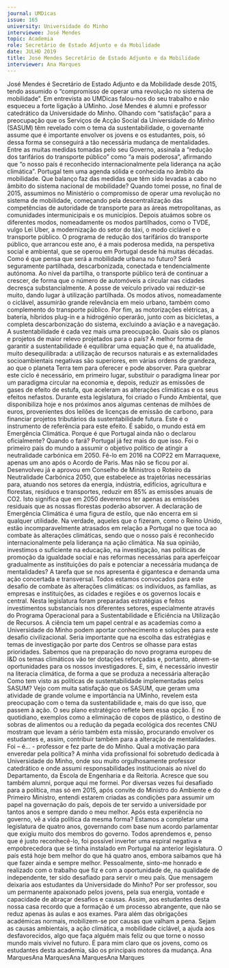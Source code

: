 ```yaml
---
journal: UMDicas 
issue: 165
university: Universidade do Minho
interviewee: José Mendes
topic: Academia
role: Secretário de Estado Adjunto e da Mobilidade
date: JULHO 2019
title: José Mendes Secretário de Estado Adjunto e da Mobilidade
interviewer: Ana Marques
---
```


José Mendes é Secretário de Estado Adjunto e da Mobilidade desde 2015, tendo assumido o
“compromisso de operar uma revolução no sistema de mobilidade”. Em entrevista ao UMDicas
falou-nos do seu trabalho e não esqueceu a forte ligação à UMinho.
José Mendes é alumni e professor
catedrático da Universidade do Minho.
Olhando com “satisfação” para a
preocupação que os Serviços de Acção
Social da Universidade do Minho
(SASUM) têm revelado com o tema da
sustentabilidade, o governante assume
que é importante envolver os jovens e
os estudantes, pois, só dessa forma se
conseguirá a tão necessária mudança
de mentalidades.
Entre as muitas medidas tomadas
pelo seu Governo, assinala a “redução
dos tarifários do transporte público”
como “a mais poderosa”, afirmando
que “o nosso país é reconhecido
internacionalmente pela liderança na
ação climática”.
Portugal tem uma agenda sólida e
conhecida no âmbito da mobilidade.
Que balanço faz das medidas que
têm sido levadas a cabo no âmbito do
sistema nacional de mobilidade?
Quando tomei posse, no final de
2015, assumimos no Ministério o
compromisso de operar uma revolução
no sistema de mobilidade, começando
pela descentralização das competências
de autoridade de transporte para as
áreas metropolitanas, as comunidades
intermunicipais e os municípios.
Depois atuámos sobre os diferentes
modos, nomeadamente os modos
partilhados, como o TVDE, vulgo Lei
Uber, a modernização do setor do táxi,
o modo ciclável e o transporte público.
O programa de redução dos tarifários
do transporte público, que arrancou
este ano, é a mais poderosa medida,
na perspetiva social e ambiental, que
se operou em Portugal desde há muitas
décadas.
Como é que pensa que será a
mobilidade urbana no futuro?
Será seguramente partilhada,
descarbonizada, conectada e
tendencialmente autónoma. Ao nível
da partilha, o transporte público
terá de continuar a crescer, de
forma que o número de automóveis
a circular nas cidades decresça
substancialmente. A posse de veículo
privado vai reduzir-se muito, dando
lugar à utilização partilhada. Os modos
ativos, nomeadamente o ciclável,
assumirão grande relevância em meio
urbano, também como complemento
do transporte público. Por fim, as
motorizações elétricas, a bateria,
híbridos plug-in e a hidrogénio
operarão, junto com as bicicletas, a
completa descarbonização do sistema,
excluindo a aviação e a navegação.
A sustentabilidade é cada vez mais
uma preocupação. Quais são os planos
e projetos de maior relevo projetados
para o país?
A melhor forma de garantir a
sustentabilidade é equilibrar uma
equação que é, na atualidade, muito
desequilibrada: a utilização de recursos
naturais e as externalidades socioambientais
negativas são superiores,
em várias ordens de grandeza, ao que
o planeta Terra tem para oferecer e
pode absorver. Para quebrar este
ciclo é necessário, em primeiro lugar,
substituir o paradigma linear por um
paradigma circular na economia e,
depois, reduzir as emissões de gases
de efeito de estufa, que aceleram as
alterações climáticas e os seus efeitos
nefastos. Durante esta legislatura,
foi criado o Fundo Ambiental, que
disponibiliza hoje e nos próximos anos
algumas centenas de milhões de euros,
provenientes dos leilões de licenças
de emissão de carbono, para financiar
projetos tributários da sustentabilidade
futura. Este é o instrumento de
referência para este efeito.
É sabido, o mundo está em
Emergência Climática. Porque é
que Portugal ainda não o declarou
oficialmente? Quando o fará?
Portugal já fez mais do que isso.
Foi o primeiro país do mundo a
assumir o objetivo político de atingir a
neutralidade carbónica em 2050. Fê-lo
em 2016 na COP22 em Marraquexe,
apenas um ano após o Acordo de Paris.
Mas não se ficou por aí. Desenvolveu
já e aprovou em Conselho de
Ministros o Roteiro da Neutralidade
Carbónica 2050, que estabelece as
trajetórias necessárias para, atuando
nos setores da energia, indústria,
edifícios, agricultura e florestas,
resíduos e transportes, reduzir em
85% as emissões anuais de CO2. Isto
significa que em 2050 deveremos ter
apenas as emissões residuais que as
nossas florestas poderão absorver. A
declaração de Emergência Climática é
uma figura de estilo, que não encerra
em si qualquer utilidade. Na verdade,
aqueles que o fizeram, como o Reino
Unido, estão incomparavelmente
atrasados em relação a Portugal no
que toca ao combate às alterações
climáticas, sendo que o nosso país é
reconhecido internacionalmente pela
liderança na ação climática.
Na sua opinião, investimos
o suficiente na educação, na
investigação, nas políticas de
promoção da igualdade social e nas
reformas necessárias para aperfeiçoar
gradualmente as instituições do país
e potenciar a necessária mudança de
mentalidades?
A tarefa que se nos apresenta
é gigantesca e demanda uma ação
concertada e transversal. Todos
estamos convocados para este desafio
de combate às alterações climáticas: 
os indivíduos, as famílias, as
empresas e instituições, as cidades e
regiões e os governos locais e central.
Nesta legislatura foram preparadas
estratégias e feitos investimentos
substanciais nos diferentes setores,
especialmente através do Programa
Operacional para a Sustentabilidade
e Eficiência na Utilização de Recursos.
A ciência tem um papel central e as
academias como a Universidade do
Minho podem aportar conhecimento e
soluções para este desafio civilizacional.
Seria importante que na escolha das
estratégias e temas de investigação
por parte dos Centros se olhasse
para estas prioridades. Sabemos que
na preparação do novo programa
europeu de I&D os temas climáticos
vão ter dotações reforçadas e, portanto,
abrem-se oportunidades para os nossos
investigadores. E, sim, é necessário
investir na literacia climática, de forma
a que se produza a necessária alteração
Como tem visto as políticas de
sustentabilidade implementadas pelos
SASUM?
Vejo com muita satisfação que
os SASUM, que geram uma atividade
de grande volume e importância na
UMinho, revelem esta preocupação
com o tema da sustentabilidade e,
mais do que isso, que passem à ação.
O seu plano estratégico reflete bem
essa opção. E no quotidiano, exemplos
como a eliminação de copos de plástico,
o destino de sobras de alimentos ou
a redução da pegada ecológica dos
recentes CNU mostram que levam a
sério também esta missão, procurando
envolver os estudantes e, assim,
contribuir também para a alteração de
mentalidades.
Foi – é… - professor e fez parte de
do Minho. Qual a motivação para
enveredar pela política?
A minha vida profissional foi
sobretudo dedicada à Universidade do
Minho, onde sou muito orgulhosamente
professor catedrático e onde assumi
responsabilidades institucionais ao
nível do Departamento, da Escola de
Engenharia e da Reitoria. Acresce que
sou também alumni, porque aqui me
formei. Por diversas vezes fui desafiado
para a política, mas só em 2015, após
convite do Ministro do Ambiente e do
Primeiro Ministro, entendi estarem
criadas as condições para assumir um
papel na governação do país, depois de
ter servido a universidade por tantos
anos e sempre dando o meu melhor.
Após esta experiência no governo,
vê a vida política da mesma forma?
Estamos a completar uma
legislatura de quatro anos, governando
com base num acordo parlamentar que
exigiu muito dos membros do governo.
Todos aprendemos e, penso que é justo
reconhecê-lo, foi possível inverter uma
espiral negativa e empobrecedora que
se tinha instalado em Portugal na
anterior legislatura. O país está hoje
bem melhor do que há quatro anos,
embora saibamos que há que fazer
ainda e sempre melhor. Pessoalmente,
sinto-me honrado e realizado com o
trabalho que fiz e com a oportunidade
de, na qualidade de independente, ter
sido desafiado para servir o meu país.
Que mensagem deixaria aos
estudantes da Universidade do Minho?
Por ser professor, sou um
permanente apaixonado pelos jovens,
pela sua energia, vontade e capacidade
de abraçar desafios e causas. Assim,
aos estudantes desta nossa casa
recordo que a formação é um processo
abrangente, que não se reduz apenas
às aulas e aos exames. Para além
das obrigações académicas normais,
mobilizem-se por causas que valham
a pena. Sejam as causas ambientais, a
ação climática, a mobilidade ciclável,
a ajuda aos desfavorecidos, algo que
faça alguém mais feliz ou que torne o
nosso mundo mais vivível no futuro.
É para mim claro que os jovens, como
os estudantes desta academia, são os
principais motores da mudança.
Ana MarquesAna MarquesAna MarquesAna Marques